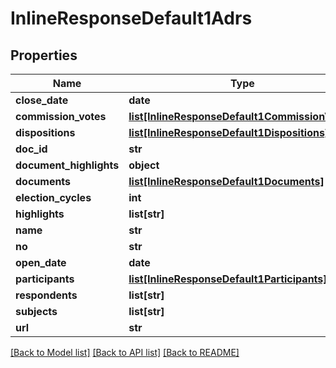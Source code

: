 # InlineResponseDefault1Adrs

## Properties
Name | Type | Description | Notes
------------ | ------------- | ------------- | -------------
**close_date** | **date** |  | [optional] 
**commission_votes** | [**list[InlineResponseDefault1CommissionVotes]**](InlineResponseDefault1CommissionVotes.md) |  | [optional] 
**dispositions** | [**list[InlineResponseDefault1Dispositions]**](InlineResponseDefault1Dispositions.md) |  | [optional] 
**doc_id** | **str** |  | [optional] 
**document_highlights** | **object** |  | [optional] 
**documents** | [**list[InlineResponseDefault1Documents]**](InlineResponseDefault1Documents.md) |  | [optional] 
**election_cycles** | **int** |  | [optional] 
**highlights** | **list[str]** |  | [optional] 
**name** | **str** |  | [optional] 
**no** | **str** |  | [optional] 
**open_date** | **date** |  | [optional] 
**participants** | [**list[InlineResponseDefault1Participants]**](InlineResponseDefault1Participants.md) |  | [optional] 
**respondents** | **list[str]** |  | [optional] 
**subjects** | **list[str]** |  | [optional] 
**url** | **str** |  | [optional] 

[[Back to Model list]](../README.md#documentation-for-models) [[Back to API list]](../README.md#documentation-for-api-endpoints) [[Back to README]](../README.md)


